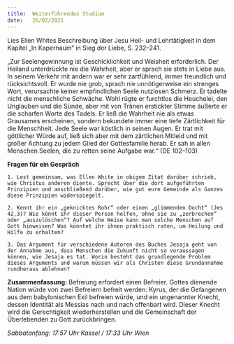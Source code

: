 ```yaml
---
title:  Weiterführendes Studium
date:   26/02/2021
---
```


Lies Ellen Whites Beschreibung über Jesu Heil- und Lehrtätigkeit in dem Kapitel „In Kapernaum“ in Sieg der Liebe, S. 232–241.

„Zur Seelengewinnung ist Geschicklichkeit und Weisheit erforderlich. Der Heiland unterdrückte nie die Wahrheit, aber er sprach sie stets in Liebe aus. In seinem Verkehr mit andern war er sehr zartfühlend, immer freundlich und rücksichtsvoll. Er wurde nie grob, sprach nie unnötigerweise ein strenges Wort, verursachte keiner empfindlichen Seele nutzlosen Schmerz. Er tadelte nicht die menschliche Schwäche. Wohl rügte er furchtlos die Heuchelei, den Unglauben und die Sünde, aber mit von Tränen erstickter Stimme äußerte er die scharfen Worte des Tadels. Er ließ die Wahrheit nie als etwas Grausames erscheinen, sondern bekundete immer eine tiefe Zärtlichkeit für die Menschheit. Jede Seele war köstlich in seinen Augen. Er trat mit göttlicher Würde auf, ließ sich aber mit dem zärtlichen Mitleid und mit großer Achtung zu jedem Glied der Gottesfamilie herab. Er sah in allen Menschen Seelen, die zu retten seine Aufgabe war.“ (DE 102–103)

**Fragen für ein Gespräch**

`1. Lest gemeinsam, was Ellen White in obigem Zitat darüber schrieb, wie Christus anderen diente. Sprecht über die dort aufgeführten Prinzipien und anschließend darüber, wie gut eure Gemeinde als Ganzes diese Prinzipien widerspiegelt.`

`2. Kennt ihr ein „geknicktes Rohr“ oder einen „glimmenden Docht“ (Jes 42,3)? Wie könnt ihr dieser Person helfen, ohne sie zu „zerbrechen“ oder „auszulöschen“? Auf welche Weise kann man solche Menschen auf Gott hinweisen? Was könntet ihr ihnen praktisch raten, um Heilung und Hilfe zu erhalten?`

`3. Das Argument für verschiedene Autoren des Buches Jesaja geht von der Annahme aus, dass Menschen die Zukunft nicht so voraussagen können, wie Jesaja es tat. Worin besteht das grundlegende Problem dieses Arguments und warum müssen wir als Christen diese Grundannahme rundheraus ablehnen?`

**Zusammenfassung:** Befreiung erfordert einen Befreier. Gottes dienende Nation würde von zwei Befreiern befreit werden: Kyrus, der die Gefangenen aus dem babylonischen Exil befreien würde, und ein ungenannter Knecht, dessen Identität als Messias nach und nach offenbart wird. Dieser Knecht wird die Gerechtigkeit wiederherstellen und die Gemeinschaft der Überlebenden zu Gott zurückbringen.

_Sabbatanfang: 17:57 Uhr Kassel / 17:33 Uhr Wien_